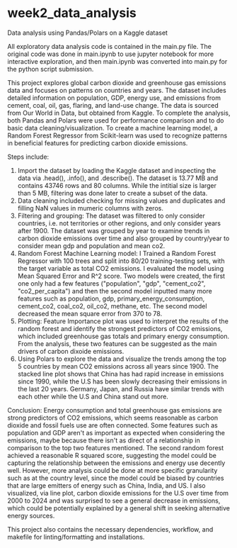 # week2_data_analysis
Data analysis using Pandas/Polars on a Kaggle dataset

All exploratory data analysis code is contained in the main.py file. The original code was done in main.ipynb to use jupyter notebook for more interactive exploration, and then main.ipynb was converted into main.py for the python script submission.

This project explores global carbon dioxide and greenhouse gas emissions data and focuses on patterns on countries and years. The dataset includes detailed information on population, GDP, energy use, and emissions from cement, coal, oil, gas, flaring, and land-use change. The data is sourced from Our World in Data, but obtained from Kaggle. To complete the analysis, both Pandas and Polars were used for performance comparison and to do basic data cleaning/visualization. To create a machine learning model, a Random Forest Regressor from Scikit-learn was used to recognize patterns in beneficial features for predicting carbon dioxide emissions. 

Steps include:
1. Import the dataset by loading the Kaggle dataset and inspecting the data via .head(), .info(), and .describe(). The dataset is 13.77 MB and contains 43746 rows and 80 columns. While the intitial size is larger than 5 MB, filtering was done later to create a subset of the data.
2. Data cleaning included checking for missing values and duplicates and filling NaN values in mumeric columns with zeros.
3. Filtering and grouping: The dataset was filtered to only consider countries, i.e. not territories or other regions, and only consider years after 1900. The dataset was grouped by year to examine trends in carbon dioxide emissions over time and also grouped by country/year to consider mean gdp and population and mean co2.
4. Random Forest Machine Learning model: I Trained a Random Forest Regressor with 100 trees and split into 80/20 training-testing sets, with the target variable as total CO2 emissions. I evaluated the model using Mean Squared Error and R^2 score. Two models were created, the first one only had a few features ("population", "gdp", "cement_co2", "co2_per_capita") and then the second model inputted many more features such as population, gdp, primary_energy_consumption, cement_co2, coal_co2, oil_co2, methane, etc. The second model decreased the mean square error from 370 to 78.
5. Plotting: Feature Importance plot was used to interpret the results of the random forest and identify the strongest predictors of CO2 emissions, which included greenhouse gas totals and primary energy consumption. From the analysis, these two features can be suggested as the main drivers of carbon dixoide emissions.
6. Using Polars to explore the data and visualize the trends among the top 5 countries by mean CO2 emissions across all years since 1900. The stacked line plot shows that China has had rapid increase in emissions since 1990, while the U.S has been slowly decreasing their emissions in the last 20 years. Germany, Japan, and Russia have similar trends with each other while the U.S and China stand out more. 

Conclusion: Energy consumption and total greenhouse gas emissions are strong predictors of CO2 emissions, which seems reasonable as carbon dioxide and fossil fuels use are often connected. Some features such as population and GDP aren't as important as expected when considering the emissions, maybe because there isn't as direct of a relationship in comparison to the top two features mentioned. The second random forest achieved a reasonable R squared score, suggesting the model could be capturing the relationship between the emissions and energy use decently well. However, more analysis could be done at more specific granularity such as at the country level, since the model could be biased by countries that are large emitters of energy such as China, India, and US. I also visualized, via line plot, carbon dioxide emissions for the U.S over time from 2000 to 2024 and was surprised to see a general decrease in emissions, which could be potentially explained by a general shift in seeking alternative energy sources.


This project also contains the necessary dependencies, workflow, and makefile for linting/formatting and installations.